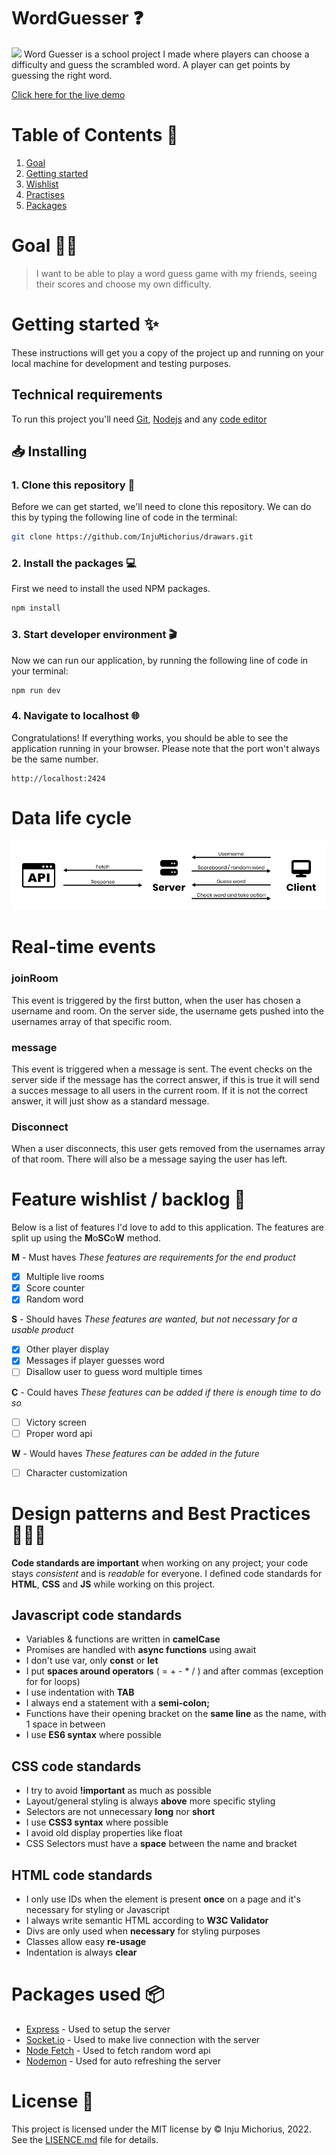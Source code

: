 # WordGuesser ❓
![](https://www.denkspelletjes.nl/uploaded/game/screenshot/guess-word-800.jpg)
Word Guesser is a school project I made where players can choose a difficulty and guess the scrambled word. A player can get points by guessing the right word.

[Click here for the live demo](word-gues.herokuapp.com/)

# Table of Contents 🧭
1. [Goal](https://github.com/InjuMichorius/ReadEar#goal-)
2. [Getting started](https://github.com/InjuMichorius/Drawars#getting-started-)
3. [Wishlist](https://github.com/InjuMichorius/Drawars#feature-wishlist--backlog-)
4. [Practises](https://github.com/InjuMichorius/Drawars#design-patterns-and-best-practices-)
5. [Packages](https://github.com/InjuMichorius/Drawars#packages-used-)

# Goal 💪🏻
> I want to be able to play a word guess game with my friends, seeing their scores and choose my own difficulty.

# Getting started ✨
These instructions will get you a copy of the project up and running on your local machine for development and testing purposes.

## Technical requirements
To run this project you'll need [Git](https://git-scm.com/downloads), [Nodejs](https://nodejs.org/en/download/) and any [code editor](https://code.visualstudio.com/download)

## 📥 Installing
### 1. Clone this repository 👯
Before we can get started, we'll need to clone this repository. We can do this by typing the following line of code in the terminal:
```bash
git clone https://github.com/InjuMichorius/drawars.git
```
### 2. Install the packages 💻
First we need to install the used NPM packages.
```bash
npm install
```
### 3. Start developer environment 🎬
Now we can run our application, by running the following line of code in your terminal:
```bash
npm run dev
```

### 4. Navigate to localhost 🌐
Congratulations! If everything works, you should be able to see the application running in your browser. Please note that the port won't always be the same number.
```
http://localhost:2424
```

# Data life cycle
![](https://github.com/InjuMichorius/Drawars/blob/main/public/images/datalifecicle.jpg)

# Real-time events

### joinRoom
This event is triggered by the first button, when the user has chosen a username and room. On the server side, the username gets pushed into the usernames array of that specific room.

### message
This event is triggered when a message is sent. The event checks on the server side if the message has the correct answer, if this is true it will send a succes message to all users in the current room. If it is not the correct answer, it will just show as a standard message.

### Disconnect
When a user disconnects, this user gets removed from the usernames array of that room. There will also be a message saying the user has left.

# Feature wishlist / backlog 👑
Below is a list of features I'd love to add to this application. The features are split up using the **M**o**SC**o**W** method.

**M** - Must haves
_These features are requirements for the end product_
- [x] Multiple live rooms
- [x] Score counter
- [x] Random word

**S** - Should haves
_These features are wanted, but not necessary for a usable product_
- [x] Other player display
- [x] Messages if player guesses word
- [ ] Disallow user to guess word multiple times

**C** - Could haves
_These features can be added if there is enough time to do so_
- [ ] Victory screen
- [ ] Proper word api

**W** - Would haves
_These features can be added in the future_
- [ ] Character customization

# Design patterns and Best Practices 👩🏻‍💻
__Code standards are important__ when working on any project; your code stays *consistent* and is *readable* for everyone. I defined code standards for __HTML__, __CSS__ and __JS__ while working on this project.

## Javascript code standards
* Variables & functions are written in __camelCase__
* Promises are handled with __async functions__ using await
* I don't use var, only __const__ or __let__
* I put __spaces around operators__ ( = + - * / ) and after commas (exception for for loops)
* I use indentation with __TAB__
* I always end a statement with a __semi-colon;__
* Functions have their opening bracket on the __same line__ as the name, with 1 space in between
* I use __ES6 syntax__ where possible

## CSS code standards
* I try to avoid __!important__ as much as possible
* Layout/general styling is always __above__ more specific styling
* Selectors are not unnecessary __long__ nor __short__
* I use __CSS3 syntax__ where possible
* I avoid old display properties like float
* CSS Selectors must have a __space__ between the name and bracket

## HTML code standards
* I only use IDs when the element is present __once__ on a page and it's necessary for styling or Javascript
* I always write semantic HTML according to __W3C Validator__
* Divs are only used when __necessary__ for styling purposes
* Classes allow easy __re-usage__
* Indentation is always __clear__

# Packages used 📦
* [Express](https://www.npmjs.com/package/express) - Used to setup the server
* [Socket.io](https://socket.io/) - Used to make live connection with the server
* [Node Fetch](https://www.npmjs.com/package/node-fetch) - Used to fetch random word api
* [Nodemon](https://www.npmjs.com/package/nodemon) - Used for auto refreshing the server

# License 🔐
This project is licensed under the MIT license by © Inju Michorius, 2022. See the [LISENCE.md](https://github.com/InjuMichorius/ReadEar/blob/master/LICENSE) file for details.
